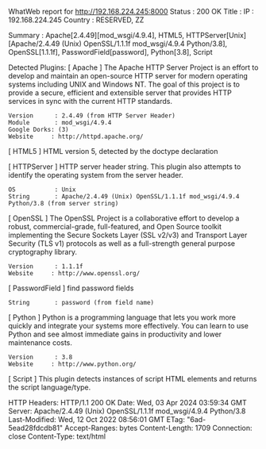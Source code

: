 WhatWeb report for http://192.168.224.245:8000
Status    : 200 OK
Title     : <None>
IP        : 192.168.224.245
Country   : RESERVED, ZZ

Summary   : Apache[2.4.49][mod_wsgi/4.9.4], HTML5, HTTPServer[Unix][Apache/2.4.49 (Unix) OpenSSL/1.1.1f mod_wsgi/4.9.4 Python/3.8], OpenSSL[1.1.1f], PasswordField[password], Python[3.8], Script

Detected Plugins:
[ Apache ]
	The Apache HTTP Server Project is an effort to develop and
	maintain an open-source HTTP server for modern operating
	systems including UNIX and Windows NT. The goal of this
	project is to provide a secure, efficient and extensible
	server that provides HTTP services in sync with the current
	HTTP standards.

	Version      : 2.4.49 (from HTTP Server Header)
	Module       : mod_wsgi/4.9.4
	Google Dorks: (3)
	Website     : http://httpd.apache.org/

[ HTML5 ]
	HTML version 5, detected by the doctype declaration


[ HTTPServer ]
	HTTP server header string. This plugin also attempts to
	identify the operating system from the server header.

	OS           : Unix
	String       : Apache/2.4.49 (Unix) OpenSSL/1.1.1f mod_wsgi/4.9.4 Python/3.8 (from server string)

[ OpenSSL ]
	The OpenSSL Project is a collaborative effort to develop a
	robust, commercial-grade, full-featured, and Open Source
	toolkit implementing the Secure Sockets Layer (SSL v2/v3)
	and Transport Layer Security (TLS v1) protocols as well as
	a full-strength general purpose cryptography library.

	Version      : 1.1.1f
	Website     : http://www.openssl.org/

[ PasswordField ]
	find password fields

	String       : password (from field name)

[ Python ]
	Python is a programming language that lets you work more
	quickly and integrate your systems more effectively. You
	can learn to use Python and see almost immediate gains in
	productivity and lower maintenance costs.

	Version      : 3.8
	Website     : http://www.python.org/

[ Script ]
	This plugin detects instances of script HTML elements and
	returns the script language/type.


HTTP Headers:
	HTTP/1.1 200 OK
	Date: Wed, 03 Apr 2024 03:59:34 GMT
	Server: Apache/2.4.49 (Unix) OpenSSL/1.1.1f mod_wsgi/4.9.4 Python/3.8
	Last-Modified: Wed, 12 Oct 2022 08:56:01 GMT
	ETag: "6ad-5ead28fdcdb81"
	Accept-Ranges: bytes
	Content-Length: 1709
	Connection: close
	Content-Type: text/html


